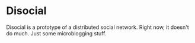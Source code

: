 Disocial
========

Disocial is a prototype of a distributed social network. Right now, it
doesn't do much. Just some microblogging stuff.
